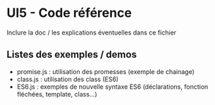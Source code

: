 # UI5 - Code référence 
Inclure la doc / les explications éventuelles dans ce fichier

## Listes des exemples / demos
* promise.js : utilisation des promesses (exemple de chainage)
* class.js : utilisation des class (ES6)
* ES6.js : exemples de nouvelle syntaxe ES6 (déclarations, fonction fléchées, template, class...)
